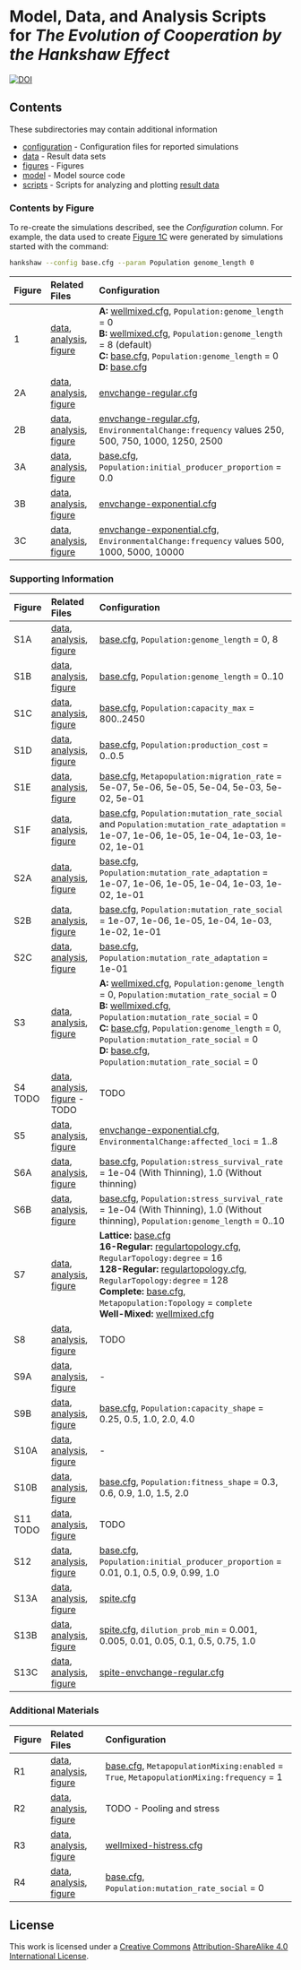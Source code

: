 # Model, Data, and Analysis Scripts for *The Evolution of Cooperation by the Hankshaw Effect*

[![DOI](https://zenodo.org/badge/doi/10.5281/zenodo.17423.svg)](http://dx.doi.org/10.5281/zenodo.17423)


## Contents

These subdirectories may contain additional information

* [configuration](configuration) - Configuration files for reported simulations
* [data](data) - Result data sets
* [figures](figures) - Figures
* [model](model) - Model source code
* [scripts](scripts) - Scripts for analyzing and plotting [result data](data)


### Contents by Figure

To re-create the simulations described, see the *Configuration* column. For example, the data used to create [Figure 1C](figures/Figure1.png) were generated by simulations started with the command:

```sh
hankshaw --config base.cfg --param Population genome_length 0
```

| Figure  | Related Files  | Configuration |
|:--------|:---------------|:--------------|
| 1       | [data](data/lsweep.csv.bz2), [analysis](scripts/figure1.R), [figure](figures/Figure1.png) | **A:** [wellmixed.cfg](configuration/wellmixed.cfg), `Population:genome_length` = 0<br>**B:** [wellmixed.cfg](configuration/wellmixed.cfg), `Population:genome_length` = 8 (default)<br>**C:** [base.cfg](configuration/base.cfg), `Population:genome_length` = 0<br>**D:** [base.cfg](configuration/base.cfg) |
| 2A      | [data](data/envchange-regular.csv.bz2), [analysis](scripts/plot-envchange-regular.R), [figure](figures/envchange-regular-rep.png) | [envchange-regular.cfg](configurations/envchange-regular.cfg) |
| 2B      | [data](data/envchange-regular.csv.bz2), [analysis](scripts/plot-envchange-regular.R), [figure](figures/envchange-regular-all.png) | [envchange-regular.cfg](configurations/envchange-regular.cfg), `EnvironmentalChange:frequency` values 250, 500, 750, 1000, 1250, 2500 |
| 3A      | [data](data/envchange-control.csv.bz2), [analysis](scripts/plot-envchange-control.R), [figure](figures/envchange-control.png) | [base.cfg](configuration/base.cfg), `Population:initial_producer_proportion` = 0.0 |
| 3B      | [data](data/envchange-exponential-cooppct.csv.bz2), [analysis](scripts/plot-envchange-exponential.R), [figure](figures/envchange-exponential-sample.png) | [envchange-exponential.cfg](configuration/envchange-exponential.cfg) |
| 3C      | [data](data/envchange-exponential-cooppct.csv.bz2), [analysis](scripts/plot-envchange-exponential.R), [figure](figures/envchange-exponential-all.png) | [envchange-exponential.cfg](configuration/envchange-exponential.cfg), `EnvironmentalChange:frequency` values 500, 1000, 5000, 10000 | 

### Supporting Information

| Figure  | Related Files  | Configuration |
|:--------|:---------------|:--------------|
| S1A    | [data](data/lsweep.csv.bz2), [analysis](scripts/plot-genomelengthsweep.R), [figure](figures/genomelengthsweep-sample.png) | [base.cfg](configuration/base.cfg), `Population:genome_length` = 0, 8 |
| S1B    | [data](data/lsweep.csv.bz2), [analysis](scripts/plot-genomelengthsweep.R), [figure](figures/genomelengthsweep-integral.png) | [base.cfg](configuration/base.cfg), `Population:genome_length` = 0..10 |
| S1C    | [data](data/bsweep.csv.bz2), [analysis](scripts/scripts/plot-benefitsweep.R), [figure](figures/benefitsweep-integral.png) | [base.cfg](configuration/base.cfg), `Population:capacity_max` = 800..2450 |
| S1D    | [data](data/csweep.csv.bz2), [analysis](scripts/plot-costsweep-integral.R), [figure](figures/costsweep-integral.png) | [base.cfg](configuration/base.cfg), `Population:production_cost` = 0..0.5 |
| S1E    | [data](data/migrationsweep.csv.bz2), [analysis](scripts/plot-migrationsweep.R), [figure](figures/migrationsweep-integral.png) | [base.cfg](configuration/base.cfg), `Metapopulation:migration_rate` = 5e-07, 5e-06, 5e-05, 5e-04, 5e-03, 5e-02, 5e-01 |
| S1F    | [data](data/mutationsweep.csv.bz2), [analysis](scripts/plot-mutationsweep.R), [figure](figures/mutationsweep-integral.png) | [base.cfg](configuration/base.cfg), `Population:mutation_rate_social` and `Population:mutation_rate_adaptation` = 1e-07, 1e-06, 1e-05, 1e-04, 1e-03, 1e-02, 1e-01 |
| S2A    | [data](data/mutationsweep-adaptive.csv.bz2), [analysis](scripts/plot-mutationsweep-adaptive.R), [figure](figures/mutationsweep-adaptive.png) | [base.cfg](configuration/base.cfg), `Population:mutation_rate_adaptation` = 1e-07, 1e-06, 1e-05, 1e-04, 1e-03, 1e-02, 1e-01 |
| S2B    | [data](data/mutationsweep-adaptive.csv.bz2), [analysis](scripts/plot-mutationsweep-cooperation.R), [figure](figures/mutationsweep-cooperation.png) | [base.cfg](configuration/base.cfg), `Population:mutation_rate_social` = 1e-07, 1e-06, 1e-05, 1e-04, 1e-03, 1e-02, 1e-01 |
| S2C    | [data](data/mutationsweep-adaptive.csv.bz2), [analysis](scripts/plot-mutationsweep-cooperation.R), [figure](figures/mutationsweep-cooperation-mumax.png) | [base.cfg](configuration/base.cfg), `Population:mutation_rate_adaptation` = 1e-01 |
| S3     | [data](data/nosocialmu.csv.bz2), [analysis](scripts/plot-nosocialmu.R), [figure](figures/nosocialmu.png) | **A:** [wellmixed.cfg](configuration/wellmixed.cfg), `Population:genome_length` = 0, `Population:mutation_rate_social` = 0<br>**B:** [wellmixed.cfg](configuration/wellmixed.cfg), `Population:mutation_rate_social` = 0<br>**C:** [base.cfg](configuration/base.cfg), `Population:genome_length` = 0, `Population:mutation_rate_social` = 0<br>**D:** [base.cfg](configuration/base.cfg), `Population:mutation_rate_social` = 0 |
| S4 TODO | [data](data/TODO), [analysis](scripts/TODO), [figure](figures/TODO)  - TODO | TODO |
| S5     | [data](data/envchange-exponential-strength-cooppct.csv.bz2), [analysis](scripts/plot-envchange-exponential-strength.R), [figure](figures/envchange-exponential-strength-integral.png) | [envchange-exponential.cfg](configuration/envchange-exponential.cfg), `EnvironmentalChange:affected_loci` = 1..8 |
| S6A    | [data](data/thinnothin.csv.bz2), [analysis](scripts/plot-thinnothin.R), [figure](figures/thinnothin.png) | [base.cfg](configuration/base.cfg), `Population:stress_survival_rate` = 1e-04 (With Thinning), 1.0 (Without thinning) |
| S6B    | [data](data/thinnothin.csv.bz2), [analysis](scripts/plot-thinnothin.R), [figure](figures/thinnothin-integral.png) | [base.cfg](configuration/base.cfg), `Population:stress_survival_rate` = 1e-04 (With Thinning), 1.0 (Without thinning), `Population:genome_length` = 0..10 |
| S7     | [data](data/migration-topology.csv.bz2), [analysis](scripts/plot-migration-topology.R), [figure](figures/migration-topology.png) | **Lattice:** [base.cfg](configuration/base.cfg)<br>**16-Regular:** [regulartopology.cfg](configuration/regulartopology.cfg), `RegularTopology:degree` = 16<br>**128-Regular:** [regulartopology.cfg](configuration/regulartopology.cfg), `RegularTopology:degree` = 128<br>**Complete:** [base.cfg](configuration/base.cfg), `Metapopulation:Topology` = `complete`<br>**Well-Mixed:** [wellmixed.cfg](configuration/wellmixed.cfg) |
| S8     | [data](data/viability-selection.csv.bz2), [analysis](scripts/plot-viability-selection.R), [figure](figures/viability-selection.png) | TODO |
| S9A    | [data](data/benefitgamma.csv.bz2), [analysis](scripts/plot-benefitgamma.R), [figure](figures/benefitgamma-gamma.png) | - |
| S9B    | [data](data/benefitgamma.csv.bz2), [analysis](scripts/plot-benefitgamma.R), [figure](figures/benefitgamma-integral.png) | [base.cfg](configuration/base.cfg), `Population:capacity_shape` = 0.25, 0.5, 1.0, 2.0, 4.0 |
| S10A   | [data](data/fitnessgamma.csv.bz2), [analysis](scripts/plot-fitnessgamma.R), [figure](figures/fitnessgamma-gamma.png) | - |
| S10B   | [data](data/fitnessgamma.csv.bz2), [analysis](scripts/plot-fitnessgamma.R), [figure](figures/fitnessgamma-integral.png) | [base.cfg](configuration/base.cfg), `Population:fitness_shape` = 0.3, 0.6, 0.9, 1.0, 1.5, 2.0 |
| S11 TODO   | [data](data/TODO), [analysis](scripts/TODO), [figure](figures/TODO) | TODO |
| S12    | [data](data/p0sweep.csv.bz2), [analysis](scripts/plot-p0sweep.R), [figure](figures/p0sweep-integral.png) | [base.cfg](configuration/base.cfg), `Population:initial_producer_proportion` = 0.01, 0.1, 0.5, 0.9, 0.99, 1.0 |
| S13A   | [data](data/spite-dilution.csv.bz2), [analysis](scripts/plot-spite-dilution.R]), [figure](figures/spite-avg-proportion.png) | [spite.cfg](configuration/spite.cfg) |
| S13B   | [data](data/spite-dilution.csv.bz2), [analysis](scripts/plot-spite-dilution.R]), [figure](figures/spite-dilution.png) | [spite.cfg](configuration/spite.cfg), `dilution_prob_min` = 0.001, 0.005, 0.01, 0.05, 0.1, 0.5, 0.75, 1.0 |
| S13C   | [data](data/spite-envchange.csv.bz2), [analysis](scripts/plot-spite-envchange.R), [figure](figures/spite-envchange-sample.png) | [spite-envchange-regular.cfg](configuration/spite-envchange-regular.cfg) |

### Additional Materials

| Figure  | Related Files  | Configuration |
|:--------|:---------------|:--------------|
| R1      | [data](data/poolingsweep.csv.bz2), [analysis](scripts/plot-pooling.R), [figure](figures/poolingnopooling.png) | [base.cfg](configuration/base.cfg), `MetapopulationMixing:enabled` = `True`, `MetapopulationMixing:frequency` = 1 |
| R2      | [data](data/TODO), [analysis](scripts/TODO), [figure](figures/TODO) | TODO - Pooling and stress |
| R3      | [data](data/wellmixed-histress.csv.bz2), [analysis](scripts/plot-wellmixed-histress.R), [figure](figures/wellmixed-histress.png) | [wellmixed-histress.cfg](configuration/wellmixed-histress.cfg) |
| R4      | [data](data/nosocialmu.csv.bz2), [analysis](scripts/plot-nosocialmu.R), [figure](figures/nosocialmu-trajectories.png) | [base.cfg](configuration/base.cfg), `Population:mutation_rate_social` = 0 |


## License

This work is licensed under a [Creative Commons](http://creativecommons.org) [Attribution-ShareAlike 4.0 International License](http://creativecommons.org/licenses/by-sa/4.0/).

